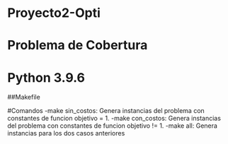 # Proyecto2-Opti
# Problema de Cobertura
# Python 3.9.6

##Makefile

#Comandos
-make sin_costos: Genera instancias del problema con constantes de funcion objetivo = 1.
-make con_costos: Genera instancias del problema con constantes de funcion objetivo != 1.
-make all: Genera instancias para los dos casos anteriores
